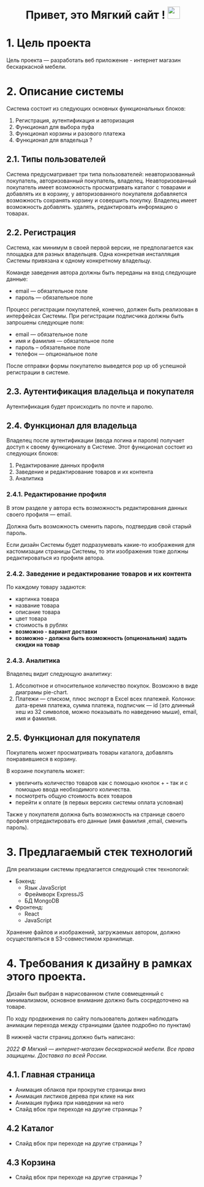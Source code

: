 <h1 align="center">Привет, это Мягкий сайт ! <a href="https://ellckid.com" target="_blank"></a>
<img src="https://github.com/blackcater/blackcater/raw/main/images/Hi.gif" height="32"/></h1>



# **1. Цель проекта**

Цель проекта — разработать веб приложение - интернет магазин бескаркасной мебели.

# **2. Описание системы**

Система состоит из следующих основных функциональных блоков:

1. Регистрация, аутентификация и авторизация
2. Функционал для выбора пуфа
3. Функционал корзины и разового платежа
4. Функционал для владельца ?

## **2.1. Типы пользователей**

Система предусматривает три типа пользователей: неавторизованный покупатель, авторизованный покупатель, владелец. Неавторизованный покупатель имеет возможность просматривать каталог с товарами и добавлять их в корзину, у авторизованного покупателя добавляется возможность сохранять корзину и совершить покупку. Владелец имеет возможность добавлять. удалять, редактировать информацию о товарах.

## **2.2. Регистрация**

Система, как минимум в своей первой версии, не предполагается как площадка для разных владельцев. Одна конкретная инсталляция Системы привязана к одному конкретному владельцу.

Команде заведения автора должны быть переданы на вход следующие данные:

- email — обязательное поле
- пароль — обязательное поле

Процесс регистрации покупателей, конечно, должен быть реализован в интерфейсах Системы. При регистрации подписчика должны быть запрошены следующие поля:

- email — обязательное поле
- имя и фамилия — обязательное поле
- пароль – обязательное поле
- телефон — опциональное поле

После отправки формы покупателю выведется pop up об успешной регистрации в системе.

## **2.3. Аутентификация владельца и покупателя**

Аутентификация будет происходить по почте и паролю.

## **2.4. Функционал для владельца**

Владелец после аутентификации (ввода логина и пароля) получает доступ к своему  функционалу в Системе. Этот функционал состоит из следующих блоков:

1. Редактирование данных профиля
2. Заведение и редактирование товаров и их контента
3. Аналитика

### **2.4.1. Редактирование профиля**

В этом разделе у автора есть возможность редактирования данных своего профиля — email.

Должна быть возможность сменить пароль, подтвердив свой старый пароль.

Если дизайн Системы будет подразумевать какие-то изображения для кастомизации страницы Системы, то эти изображения тоже должны редактироваться из профиля автора.

### **2.4.2. Заведение и редактирование товаров и их контента**

По каждому товару задаются:

- картинка товара
- название товара
- описание товара
- цвет товара
- стоимость в рублях
- **возможно - вариант доставки**
- **возможно -** **должна быть возможность (опциональная) задать скидки на товар**

### **2.4.3. Аналитика**

Владелец видит следующую аналитику:

1. Абсолютное и относительное количество покупок. Возможно в виде диаграмы pie-chart.
2. Платежи — списком, плюс экспорт в Excel всех платежей. Колонки: дата-время платежа, сумма платежа, подписчик — id (это длинный хеш из 32 символов, можно показывать по наведению мыши), email, имя и фамилия.

## **2.5. Функционал для покупателя**

Покупатель может просматривать товары каталога, добавлять понравившиеся в корзину.

В корзине покупатель может:

- увеличить количество товаров как с помощью кнопок + **-**  так и с помощью ввода необходимого количества.
- посмотреть общую стоимость всех товаров
- перейти к оплате (в первых версиях системы оплата условная)

Также у покупателя должна быть возможность на странице своего профиля отредактировать его данные (имя фамилия ,email, сменить пароль).

# **3. Предлагаемый стек технологий**

Для реализации системы предлагается следующий стек технологий:

- Бэкенд:
    - Язык JavaScript
    - Фреймворк ExpressJS
    - БД MongoDB
- Фронтенд:
    - React
    - JavaScript


Хранение файлов и изображений, загружаемых автором, должно осуществляться в S3-совместимом хранилище.

# **4. Требования к дизайну** в рамках этого проекта.

Дизайн был выбран в нарисованном стиле совмещенный с минимализмом, основное внимание должно быть сосредоточено на товаре.

По ходу продвижения по сайту пользователь должен наблюдать анимации перехода между страницами (далее подробно по пунктам)

В нижней части страниц должно быть написано:

*2022 © Мягкий — интернет-магазин бескаркасной мебели. Все права защищены. Доставка по всей России.*

## 4.1. Главная страница

- Анимация облаков при прокрутке страницы вниз
- Анимация листиков дерева при клике на них
- Анимация пуфика при наведении на него
- Слайд вбок при переходе на другие страницы ?

## 4.2 Каталог

- Слайд вбок при переходе на другие страницы ?

## 4.3 Корзина

- Слайд вбок при переходе на другие страницы ?
